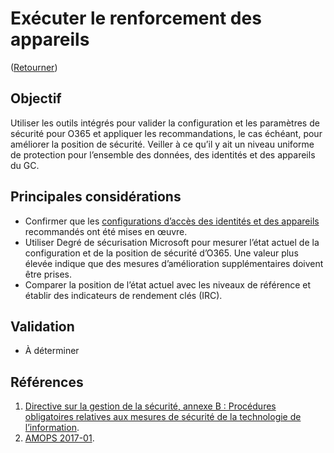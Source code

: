 # Exécuter le renforcement des appareils

([Retourner](README.md#mesures-de-sécurité-initiales))

## Objectif

Utiliser les outils intégrés pour valider la configuration et les paramètres de sécurité pour O365 et appliquer les recommandations, le cas échéant, pour améliorer la position de sécurité. Veiller à ce qu’il y ait un niveau uniforme de protection pour l’ensemble des données, des identités et des appareils du GC.

## Principales considérations

* Confirmer que les [configurations d’accès des identités et des appareils](https://docs.microsoft.com/fr-ca/microsoft-365/security/office-365-security/microsoft-365-policies-configurations?view=o365-worldwide) recommandés ont été mises en œuvre.
* Utiliser Degré de sécurisation Microsoft pour mesurer l’état actuel de la configuration et de la position de sécurité d’O365. Une valeur plus élevée indique que des mesures d’amélioration supplémentaires doivent être prises.
* Comparer la position de l’état actuel avec les niveaux de référence et établir des indicateurs de rendement clés (IRC).

## Validation

* À déterminer

## Références

1. [Directive sur la gestion de la sécurité, annexe B : Procédures obligatoires relatives aux mesures de sécurité de la technologie de l’information](https://www.tbs-sct.canada.ca/pol/doc-fra.aspx?id=32611).
2. [AMOPS 2017-01](https://www.canada.ca/fr/gouvernement/systeme/gouvernement-numerique/innovations-gouvernementales-numeriques/services-informatique-nuage/orientation-utilisation-securisee-services-commerciaux-informatique-nuage-amops.html).
